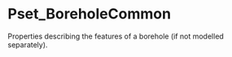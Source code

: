 # Pset_BoreholeCommon

Properties describing the features of a borehole (if not modelled separately).
<!-- end of short definition -->

